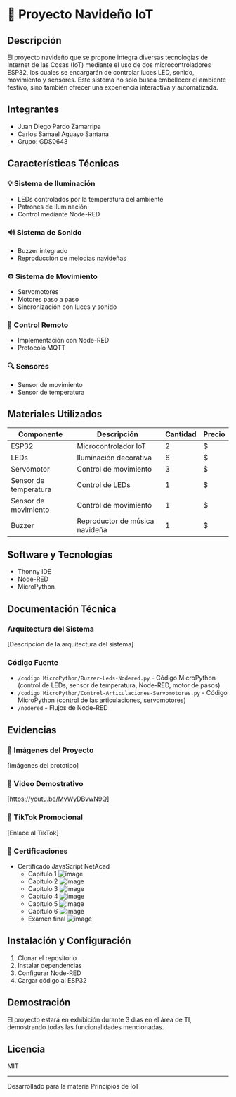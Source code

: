 # 🎄 Proyecto Navideño IoT

## Descripción
El proyecto navideño que se propone integra diversas tecnologías de Internet de las Cosas (IoT) mediante el uso de dos microcontroladores ESP32, los cuales se encargarán de controlar luces LED, sonido, movimiento y sensores. Este sistema no solo busca embellecer el ambiente festivo, sino también ofrecer una experiencia interactiva y automatizada.

## Integrantes
- Juan Diego Pardo Zamarripa
- Carlos Samael Aguayo Santana
- Grupo: GDS0643

## Características Técnicas

### 💡 Sistema de Iluminación
- LEDs controlados por la temperatura del ambiente
- Patrones de iluminación
- Control mediante Node-RED

### 🔊 Sistema de Sonido
- Buzzer integrado
- Reproducción de melodías navideñas

### ⚙️ Sistema de Movimiento
- Servomotores
- Motores paso a paso
- Sincronización con luces y sonido

### 📡 Control Remoto
- Implementación con Node-RED
- Protocolo MQTT

### 🔍 Sensores
- Sensor de movimiento
- Sensor de temperatura

## Materiales Utilizados
| Componente          | Descripción                     | Cantidad | Precio |
|---------------------|---------------------------------|----------|--------|
| ESP32               | Microcontrolador IoT            | 2        | $      |
| LEDs                | Iluminación decorativa          | 6        | $      |
| Servomotor          | Control de movimiento           | 3        | $      |
| Sensor de temperatura | Control de LEDs                | 1        | $      |
| Sensor de movimiento | Control de movimiento           | 1        | $      |
| Buzzer              | Reproductor de música navideña  | 1        | $      |

## Software y Tecnologías
- Thonny IDE
- Node-RED
- MicroPython

## Documentación Técnica
### Arquitectura del Sistema
[Descripción de la arquitectura del sistema]

### Código Fuente
- `/codigo MicroPython/Buzzer-Leds-Nodered.py` - Código MicroPython (control de LEDs, sensor de temperatura, Node-RED, motor de pasos)
- `/codigo MicroPython/Control-Articulaciones-Servomotores.py` - Código MicroPython (control de las articulaciones, servomotores)
- `/nodered` - Flujos de Node-RED

## Evidencias
### 📸 Imágenes del Proyecto
[Imágenes del prototipo]

### 🎥 Video Demostrativo
[https://youtu.be/MvWyDBvwN9Q]

### 📱 TikTok Promocional
[Enlace al TikTok]

### 📜 Certificaciones
- Certificado JavaScript NetAcad
  - Capítulo 1
    ![image](https://github.com/user-attachments/assets/698c7110-d1dd-4da7-a0da-9d75405301af)
  - Capítulo 2
    ![image](https://github.com/user-attachments/assets/a52db099-6d6a-4d1d-af59-4c04731553be)
  - Capítulo 3
    ![image](https://github.com/user-attachments/assets/c5dddfca-f713-4f7d-8d9d-401840949b3e)
  - Capítulo 4
    ![image](https://github.com/user-attachments/assets/d1b1baed-a243-43d8-890a-e5c09a56c7a8)
  - Capítulo 5
    ![image](https://github.com/user-attachments/assets/ca6cae0b-bd74-4ea4-a50b-3e237bcb0567)
  - Capítulo 6
    ![image](https://github.com/user-attachments/assets/390ff04c-3e03-46a8-aa39-38576e97aed9)
  - Examen final
    ![image](https://github.com/user-attachments/assets/f88c7eb3-c71c-4ff6-a55f-720589603c28)

## Instalación y Configuración
1. Clonar el repositorio
2. Instalar dependencias
3. Configurar Node-RED
4. Cargar código al ESP32

## Demostración
El proyecto estará en exhibición durante 3 días en el área de TI, demostrando todas las funcionalidades mencionadas.

## Licencia
MIT

---
Desarrollado para la materia Principios de IoT
